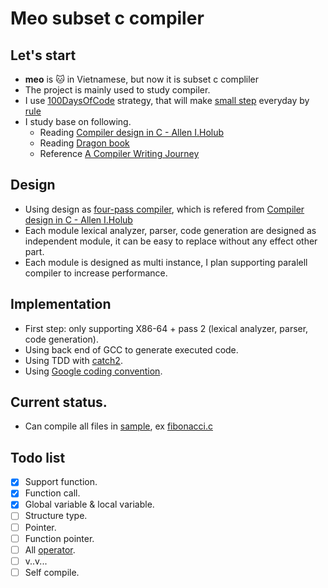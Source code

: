 # Meo subset c compiler

## Let's start
- **meo** is :cat: in Vietnamese, but now  it is subset c compliler
- The project is mainly used to study compiler.
- I use [100DaysOfCode](https://github.com/kallaway/100-days-of-code) strategy, that will make [small step](100days.md) everyday by [rule](https://github.com/kallaway/100-days-of-code/blob/master/rules.md)
- I study base on following.
  - Reading [Compiler design in C - Allen I.Holub](https://holub.com/goodies/compiler/compilerDesignInC.pdf)
  - Reading [Dragon book](https://www.amazon.com/Compilers-Principles-Techniques-Tools-2nd/dp/0321486811)
  - Reference [A Compiler Writing Journey](https://github.com/DoctorWkt/acwj)

## Design
- Using design as [four-pass compiler](system_struct.png), which is refered from [Compiler design in C - Allen I.Holub](https://holub.com/goodies/compiler/compilerDesignInC.pdf)
- Each module lexical analyzer, parser, code generation are designed as independent module, it can be easy to replace without any effect other part.
- Each module is designed as multi instance, I plan supporting paralell compiler to increase performance.

## Implementation
- First step: only supporting X86-64 + pass 2 (lexical analyzer, parser, code generation).
- Using back end of GCC to generate executed code.
- Using TDD with [catch2](https://github.com/catchorg/Catch2).
- Using [Google coding convention](https://google.github.io/styleguide/cppguide.html).

## Current status.
- Can compile all files in [sample](sample), ex [fibonacci.c](sample/fibonacci.c)

## Todo list
- [x] Support function.
- [x] Function call.
- [x] Global variable & local variable.
- [ ] Structure type.
- [ ] Pointer.
- [ ] Function pointer.
- [ ] All [operator](https://en.cppreference.com/w/c/language/operator_precedence).
- [ ] v..v...
- [ ] Self compile.
